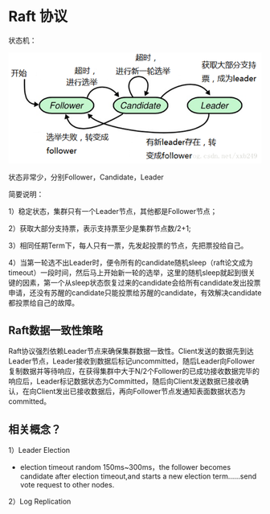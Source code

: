 # Raft 协议

状态机：

![state](../images/raft.png)

状态非常少，分别Follower，Candidate，Leader

简要说明：

1）稳定状态，集群只有一个Leader节点，其他都是Follower节点；

2）获取大部分支持票，表示支持票至少是集群节点数/2+1;

3）相同任期Term下，每人只有一票，先发起投票的节点，先把票投给自己。

4）当第一轮选不出Leader时，便令所有的candidate随机sleep（raft论文成为timeout）一段时间，然后马上开始新一轮的选举，这里的随机sleep就起到很关键的因素，第一个从sleep状态恢复过来的candidate会给所有candidate发出投票申请，还没有苏醒的candidate只能投票给苏醒的candidate，有效解决candidate都投票给自己的故障。

## Raft数据一致性策略

Raft协议强烈依赖Leader节点来确保集群数据一致性。Client发送的数据先到达Leader节点，Leader接收到数据后标记uncommitted，随后Leader向Follower复制数据并等待响应，在获得集群中大于N/2个Follower的已成功接收数据完毕的响应后，Leader标记数据状态为Committed，随后向Client发送数据已接收确认，在向Client发出已接收数据后，再向Follower节点发通知表面数据状态为committed。

## 相关概念？

1）Leader Election

- election timeout random 150ms~300ms，the follower becomes candidate after election timeout,and starts a new election term……send vote request to other nodes.

2）Log Replication